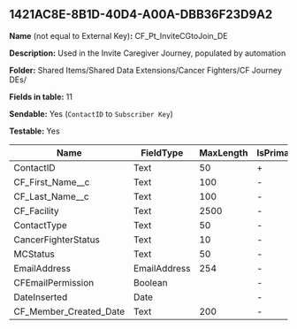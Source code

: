 ## 1421AC8E-8B1D-40D4-A00A-DBB36F23D9A2

**Name** (not equal to External Key)**:** CF_Pt_InviteCGtoJoin_DE

**Description:** Used in the Invite Caregiver Journey, populated by automation

**Folder:** Shared Items/Shared Data Extensions/Cancer Fighters/CF Journey DEs/

**Fields in table:** 11

**Sendable:** Yes (`ContactID` to `Subscriber Key`)

**Testable:** Yes

| Name | FieldType | MaxLength | IsPrimaryKey | IsNullable | DefaultValue |
| --- | --- | --- | --- | --- | --- |
| ContactID | Text | 50 | + | - |  |
| CF_First_Name__c | Text | 100 | - | + |  |
| CF_Last_Name__c | Text | 100 | - | + |  |
| CF_Facility | Text | 2500 | - | + |  |
| ContactType | Text | 50 | - | + |  |
| CancerFighterStatus | Text | 10 | - | + |  |
| MCStatus | Text | 50 | - | + |  |
| EmailAddress | EmailAddress | 254 | - | + |  |
| CFEmailPermission | Boolean |  | - | + |  |
| DateInserted | Date |  | - | + | GetDate() |
| CF_Member_Created_Date | Text | 200 | - | + |  |

